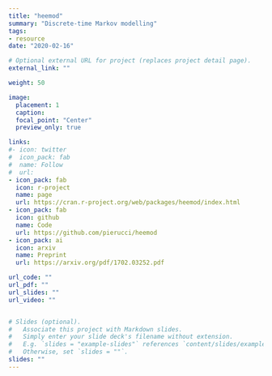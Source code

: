 ```yaml
---
title: "heemod"
summary: "Discrete-time Markov modelling"
tags:
- resource
date: "2020-02-16"

# Optional external URL for project (replaces project detail page).
external_link: ""

weight: 50

image: 
  placement: 1
  caption: 
  focal_point: "Center"
  preview_only: true

links:
#- icon: twitter
#  icon_pack: fab
#  name: Follow
#  url: 
- icon_pack: fab
  icon: r-project
  name: page
  url: https://cran.r-project.org/web/packages/heemod/index.html
- icon_pack: fab
  icon: github
  name: Code
  url: https://github.com/pierucci/heemod
- icon_pack: ai
  icon: arxiv
  name: Preprint
  url: https://arxiv.org/pdf/1702.03252.pdf

url_code: ""
url_pdf: ""
url_slides: ""
url_video: ""


# Slides (optional).
#   Associate this project with Markdown slides.
#   Simply enter your slide deck's filename without extension.
#   E.g. `slides = "example-slides"` references `content/slides/example-slides.md`.
#   Otherwise, set `slides = ""`.
slides: ""
---
```

